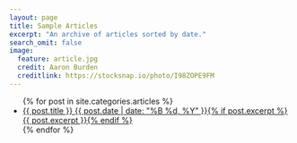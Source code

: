 ```yaml
---
layout: page
title: Sample Articles
excerpt: "An archive of articles sorted by date."
search_omit: false
image:
  feature: article.jpg
  credit: Aaron Burden
  creditlink: https://stocksnap.io/photo/I98ZOPE9FM
---
```


<ul class="post-list">
{% for post in site.categories.articles %} 
  <li><article><a href="{{ site.url }}{{ post.url }}">{{ post.title }} <span class="entry-date"><time datetime="{{ post.date | date_to_xmlschema }}">{{ post.date | date: "%B %d, %Y" }}</time></span>{% if post.excerpt %} <span class="excerpt">{{ post.excerpt }}</span>{% endif %}</a></article></li>
{% endfor %}
</ul>
